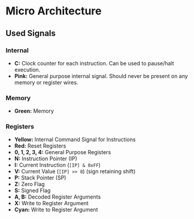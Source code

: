 # Micro Architecture

## Used Signals

### Internal

* **C:** Clock counter for each instruction. Can be used to pause/halt execution.
* **Pink:** General purpose internal signal. Should never be present on any memory or register wires.

### Memory

* **Green:** Memory

### Registers

* **Yellow:** Internal Command Signal for Instructions
* **Red:** Reset Registers
* **0, 1, 2, 3, 4:** General Purpose Registers
* **N:** Instruction Pointer (IP)
* **I:** Current Instruction (`[IP] & 0xFF`)
* **V:** Current Value (`[IP] >> 8`) (sign retaining shift)
* **P:** Stack Pointer (SP)
* **Z:** Zero Flag
* **S:** Signed Flag
* **A, B:** Decoded Register Arguments
* **X:** Write to Register Argument
* **Cyan:** Write to Register Argument
